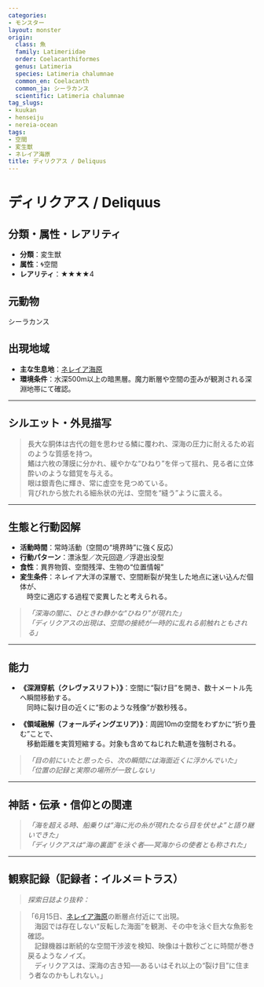 ```yaml
---
categories:
- モンスター
layout: monster
origin:
  class: 魚
  family: Latimeriidae
  order: Coelacanthiformes
  genus: Latimeria
  species: Latimeria chalumnae
  common_en: Coelacanth
  common_ja: シーラカンス
  scientific: Latimeria chalumnae
tag_slugs:
- kuukan
- henseiju
- nereia-ocean
tags:
- 空間
- 変生獣
- ネレイア海原
title: ディリクアス / Deliquus
---
```


# ディリクアス / Deliquus

## 分類・属性・レアリティ

* **分類**：変生獣  
* **属性**：🌀空間  
* **レアリティ**：★★★★4

## 元動物
シーラカンス

## 出現地域

* **主な生息地**：[ネレイア海原](../place/nereia_ocean.md)  
* **環境条件**：水深500m以上の暗黒層。魔力断層や空間の歪みが観測される深淵地帯にて確認。

---

## シルエット・外見描写

> 長大な胴体は古代の鎧を思わせる鱗に覆われ、深海の圧力に耐えるため岩のような質感を持つ。  
> 鰭は六枚の薄膜に分かれ、緩やかな“ひねり”を伴って揺れ、見る者に立体酔いのような錯覚を与える。  
> 眼は銀青色に輝き、常に虚空を見つめている。  
> 背びれから放たれる細糸状の光は、空間を“縫う”ように震える。

---

## 生態と行動図解

* **活動時間**：常時活動（空間の“境界時”に強く反応）
* **行動パターン**：漂泳型／次元回遊／浮遊出没型  
* **食性**：異界物質、空間残滓、生物の“位置情報”  
* **変生条件**：ネレイア大洋の深層で、空間断裂が発生した地点に迷い込んだ個体が、  
　時空に適応する過程で変異したと考えられる。

> *「深海の闇に、ひときわ静かな“ひねり”が現れた」*  
> *「ディリクアスの出現は、空間の接続が一時的に乱れる前触れともされる」*

---

## 能力

* **《深淵穿航（クレヴァスリフト）》**：空間に“裂け目”を開き、数十メートル先へ瞬間移動する。  
　同時に裂け目の近くに“影のような残像”が数秒残る。

* **《領域融解（フォールディングエリア）》**：周囲10mの空間をわずかに“折り畳む”ことで、  
　移動距離を実質短縮する。対象も含めてねじれた軌道を強制される。

> *「目の前にいたと思ったら、次の瞬間には海面近くに浮かんでいた」*  
> *「位置の記録と実際の場所が一致しない」*

---

## 神話・伝承・信仰との関連

> *「海を超える時、船乗りは“海に光の糸が現れたなら目を伏せよ”と語り継いできた」*  
> *「ディリクアスは“海の裏面”を泳ぐ者──冥海からの使者とも称された」*

---

## 観察記録（記録者：イルメ＝トラス）

> *探索日誌より抜粋：*

> 「6月15日、[ネレイア海原](../place/nereia_ocean.md)の断層点付近にて出現。  
　海図では存在しない“反転した海面”を観測、その中を泳ぐ巨大な魚影を確認。  
　記録機器は断続的な空間干渉波を検知、映像は十数秒ごとに時間が巻き戻るようなノイズ。  
　ディリクアスは、深海の古き知──あるいはそれ以上の“裂け目”に住まう者なのかもしれない。」